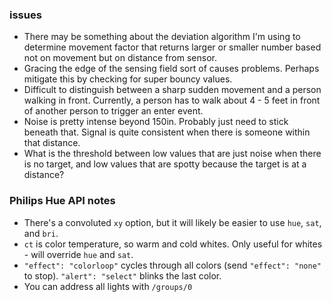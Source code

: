 ### issues
* There may be something about the deviation algorithm I'm using to determine movement factor that returns larger or smaller number based not on movement but on distance from sensor.
* Gracing the edge of the sensing field sort of causes problems.  Perhaps mitigate this by checking for super bouncy values.
* Difficult to distinguish between a sharp sudden movement and a person walking in front.  Currently, a person has to walk about 4 - 5 feet in front of another person to trigger an enter event.
* Noise is pretty intense beyond 150in.  Probably just need to stick beneath that.  Signal is quite consistent when there is someone within that distance.
* What is the threshold between low values that are just noise when there is no target, and low values that are spotty because the target is at a distance?

### Philips Hue API notes
* There's a convoluted `xy` option, but it will likely be easier to use `hue`, `sat`, and `bri`.
* `ct` is color temperature, so warm and cold whites.  Only useful for whites - will override `hue` and `sat`.
* `"effect": "colorloop"` cycles through all colors (send `"effect": "none"` to stop).  `"alert": "select"` blinks the last color.
* You can address all lights with `/groups/0`
